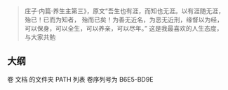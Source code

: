 > 庄子·内篇·养生主第三》，原文“吾生也有涯，而知也无涯。以有涯随无涯，殆已！已而为知者，
    殆而已矣！为善无近名，为恶无近刑，缘督以为经，可以保身，可以全生，可以养亲，可以尽年。”
    这是我最喜欢的人生态度，与大家共勉


## 大纲

卷 文档 的文件夹 PATH 列表
卷序列号为 B6E5-BD9E  

